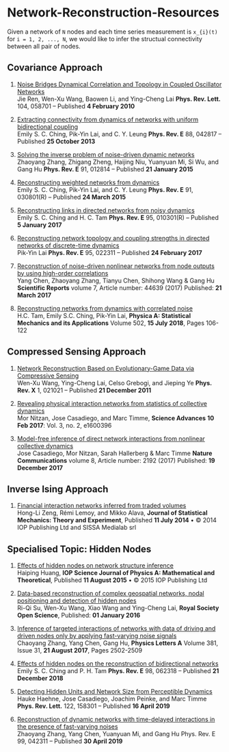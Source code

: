 # Network-Reconstruction-Resources
Given a network of `N` nodes and each time series measurement is `x_{i}(t)` for `i = 1, 2, ..., N`, we would like to infer the structual connectivity between all pair of nodes.


## Covariance Approach
1. [Noise Bridges Dynamical Correlation and Topology in Coupled Oscillator Networks](https://journals.aps.org/prl/abstract/10.1103/PhysRevLett.104.058701)<br>
Jie Ren, Wen-Xu Wang, Baowen Li, and Ying-Cheng Lai **Phys. Rev. Lett.** 104, 058701 – Published **4 February 2010**

2. [Extracting connectivity from dynamics of networks with uniform bidirectional coupling](https://journals.aps.org/pre/abstract/10.1103/PhysRevE.88.042817)<br>
Emily S. C. Ching, Pik-Yin Lai, and C. Y. Leung **Phys. Rev. E** 88, 042817 – Published **25 October 2013**

3. [Solving the inverse problem of noise-driven dynamic networks](https://journals.aps.org/pre/abstract/10.1103/PhysRevE.91.012814)<br>
Zhaoyang Zhang, Zhigang Zheng, Haijing Niu, Yuanyuan Mi, Si Wu, and Gang Hu **Phys. Rev. E** 91, 012814 – Published **21 January 2015**

3. [Reconstructing weighted networks from dynamics](https://journals.aps.org/pre/abstract/10.1103/PhysRevE.91.030801)<br>
Emily S. C. Ching, Pik-Yin Lai, and C. Y. Leung **Phys. Rev. E** 91, 030801(R) – Published **24 March 2015**

4. [Reconstructing links in directed networks from noisy dynamics](https://journals.aps.org/pre/abstract/10.1103/PhysRevE.95.010301)<br>
Emily S. C. Ching and H. C. Tam **Phys. Rev. E** 95, 010301(R) – Published **5 January 2017**

5. [Reconstructing network topology and coupling strengths in directed networks of discrete-time dynamics](https://journals.aps.org/pre/abstract/10.1103/PhysRevE.95.022311)<br>
Pik-Yin Lai **Phys. Rev. E** 95, 022311 – Published **24 February 2017**

6. [Reconstruction of noise-driven nonlinear networks from node outputs by using high-order correlations](https://www.nature.com/articles/srep44639)<br>
Yang Chen, Zhaoyang Zhang, Tianyu Chen, Shihong Wang & Gang Hu **Scientific Reports** volume 7, Article number: 44639 (2017) Published: **21 March 2017**

7. [Reconstructing networks from dynamics with correlated noise](https://www.sciencedirect.com/science/article/pii/S0378437118302498)<br>
H.C. Tam, Emily S.C. Ching, Pik-Yin Lai, **Physica A: Statistical Mechanics and its Applications** Volume 502, **15 July 2018**, Pages 106-122


## Compressed Sensing Approach
1. [Network Reconstruction Based on Evolutionary-Game Data via Compressive Sensing](https://journals.aps.org/prx/abstract/10.1103/PhysRevX.1.021021)<br>
Wen-Xu Wang, Ying-Cheng Lai, Celso Grebogi, and Jieping Ye **Phys. Rev. X** 1, 021021 – Published **21 December 2011**

2. [Revealing physical interaction networks from statistics of collective dynamics](https://advances.sciencemag.org/content/3/2/e1600396)<br>
Mor Nitzan, Jose Casadiego, and Marc Timme, **Science Advances**  **10 Feb 2017**: Vol. 3, no. 2, e1600396

3. [Model-free inference of direct network interactions from nonlinear collective dynamics](https://www.nature.com/articles/s41467-017-02288-4#Sec10)<br>
Jose Casadiego, Mor Nitzan, Sarah Hallerberg & Marc Timme **Nature Communications** volume 8, Article number: 2192 (2017) 
Published: **19 December 2017**



## Inverse Ising Approach
1. [Financial interaction networks inferred from traded volumes](https://iopscience.iop.org/article/10.1088/1742-5468/2014/07/P07008)<br>
Hong-Li Zeng, Rémi Lemoy, and Mikko Alava, **Journal of Statistical Mechanics: Theory and Experiment**, Published **11 July 2014** • © 2014 IOP Publishing Ltd and SISSA Medialab srl


## Specialised Topic: Hidden Nodes
1. [Effects of hidden nodes on network structure inference](https://iopscience.iop.org/article/10.1088/1751-8113/48/35/355002/meta)<br>
Haiping Huang, **IOP Science Journal of Physics A: Mathematical and Theoretical**, Published **11 August 2015** • © 2015 IOP Publishing Ltd


2. [Data-based reconstruction of complex geospatial networks, nodal positioning and detection of hidden nodes](https://royalsocietypublishing.org/doi/full/10.1098/rsos.150577)<br>
Ri-Qi Su, Wen-Xu Wang, Xiao Wang and Ying-Cheng Lai, **Royal Society Open Science**, Published: **01 January 2016**

3. [Inference of targeted interactions of networks with data of driving and driven nodes only by applying fast-varying noise signals](https://www.sciencedirect.com/science/article/abs/pii/S0375960117305091)<br>
Chaoyang Zhang, Yang Chen, Gang Hu, **Physics Letters A** Volume 381, Issue 31, **21 August 2017**, Pages 2502-2509

4. [Effects of hidden nodes on the reconstruction of bidirectional networks](https://journals.aps.org/pre/abstract/10.1103/PhysRevE.98.062318)<br>
Emily S. C. Ching and P. H. Tam **Phys. Rev. E** 98, 062318 – Published **21 December 2018**


5. [Detecting Hidden Units and Network Size from Perceptible Dynamics](https://journals.aps.org/prl/abstract/10.1103/PhysRevLett.122.158301)<br>
Hauke Haehne, Jose Casadiego, Joachim Peinke, and Marc Timme **Phys. Rev. Lett.** 122, 158301 – Published **16 April 2019**

6. [Reconstruction of dynamic networks with time-delayed interactions in the presence of fast-varying noises](https://journals.aps.org/pre/abstract/10.1103/PhysRevE.99.042311)<br>
Zhaoyang Zhang, Yang Chen, Yuanyuan Mi, and Gang Hu Phys. Rev. E 99, 042311 – Published **30 April 2019**
